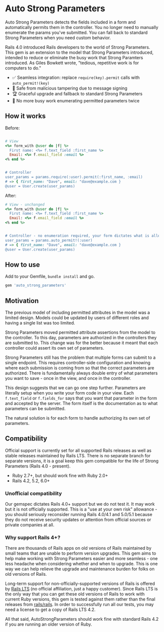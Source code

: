 # Auto Strong Parameters

Auto Strong Parameters detects the fields included in a form and automatically permits them in the controller. You no longer need to manually enumerate the params you've submitted. You can fall back to standard Strong Parameters when you need custom behavior.

Rails 4.0 introduced Rails developers to the world of Strong Parameters. This gem is an extension to the model that Strong Parameters introduced, intended to reduce or eliminate the busy work that Strong Paramters introduced. As Giles Bowkett wrote, "tedious, repetitive work is for computers to do."

- :white_check_mark: Seamless integration: replace `require(key).permit` calls with `auto_permit!(key)`
- :safety_vest: Safe from malicious tampering due to message signing
- :trophy: Graceful upgrade and fallback to standard Strong Parameters
- :bow: No more busy work enumerating permitted parameters twice

## How it works

Before:
```ruby

# View
<%= form_with @user do |f| %>
  First name: <%= f.text_field :first_name %>
  Email: <%= f.email_field :email %>
<% end %>


# Controller
user_params = params.require(:user).permit(:first_name, :email)
# => { first_name: "Dave", email: "dave@example.com }
@user = User.create(user_params)
```

After:

```ruby
# View - unchanged
<%= form_with @user do |f| %>
  First name: <%= f.text_field :first_name %>
  Email: <%= f.email_field :email %>
<% end %>


# Controller - no enumeration required, your form dictates what is allowed
user_params = params.auto_permit!(:user)
# => { first_name: "Dave", email: "dave@example.com }
@user = User.create(user_params)
```


## How to use

Add to your Gemfile, `bundle install` and go.

```ruby
gem 'auto_strong_parameters'
```

## Motivation

The previous model of including permitted attributes in the model was a limited design. Models could be updated by users of different roles and having a single list was too limited.

Strong Parameters moved permitted attribute assertions from the model to the controller. To this day, parameters are authorized in the controllers they are submitted to. This change was for the better because it meant that each controller could assert its own set of parameters.

Strong Parameters still has the problem that multiple forms can submit to a single endpoint. This requires controller-side configuration and knowing where each submission is coming from so that the correct parameters are authorized. There is fundamentally always double entry of what parameters you want to save - once in the view, and once in the controller.

This design suggests that we can go one step further. Parameters are literally setup when you write your form code in your view. Each `f.text_field` or `f.fields_for` says that you want that parameter in the form and accepted by the server. The form itself is the documentation as to what parameters can be submitted. 

The natural solution is for each form to handle authorizing its own set of parameters.

## Compatibility

Official support is currently set for all supported Rails releases as well as stable releases maintained by Rails LTS. There is no separate branch for separate versions, it is a goal keep this gem compatible for the life of Strong Parameters (Rails 4.0 - present).

- Ruby 2.7+, but should work fine with Ruby 2.0+
- Rails 4.2, 5.2, 6.0+

### Unofficial compatibility

Our gemspec dictates Rails 4.0+ support but we do not test it. It may work but it is not officially supported. This is a "use at your own risk" allowance - you should seriously reconsider running Rails 4.0/4.1 and 5.0/5.1 because they do not receive security updates or attention from official sources or private companies at all.

### Why support Rails 4+?

There are thousands of Rails apps on old versions of Rails maintained by small teams that are unable to perform version upgrades. This gem aims to help make working with Strong Parameters easier and more seamless - one less headache when considering whether and when to upgrade. This is one way we can help relieve the upgrade and maintenance burden for folks on old versions of Rails.

Long-term support for non-officially-supported versions of Rails is offered by [Rails LTS](https://railslts.com) (no official affiliation, just a happy customer). Since Rails LTS is the only way that you can get these old versions of Rails to work with current Ruby versions, this gem is tested against them rather than the final releases from [rails/rails](https://github.com/rails/rails). In order to successfully run all our tests, you may need a license to get a copy of Rails LTS 4.2.

All that said, AutoStrongParameters should work fine with standard Rails 4.2 if you are running an older version of Ruby.
